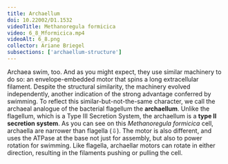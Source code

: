 ```yaml
---
title: Archaellum
doi: 10.22002/D1.1532
videoTitle: Methanoregula formicica
video: 6_8_Mformicica.mp4
videoAlt: 6_8.png
collector: Ariane Briegel
subsections: ['archaellum-structure']
---
```


Archaea swim, too. And as you might expect, they use similar machinery to do so: an envelope-embedded motor that spins a long extracellular filament. Despite the structural similarity, the machinery evolved independently, another indication of the strong advantage conferred by swimming. To reflect this similar-but-not-the-same character, we call the archaeal analogue of the bacterial flagellum the **archaellum**. Unlike the flagellum, which is a Type III Secretion System, the archaellum is a **type II secretion system**. As you can see on this *Methanoregula formicica* cell, archaella are narrower than flagella (⇩). The motor is also different, and uses the ATPase at the base not just for assembly, but also to power rotation for swimming. Like flagella, archaellar motors can rotate in either direction, resulting in the filaments pushing or pulling the cell.


